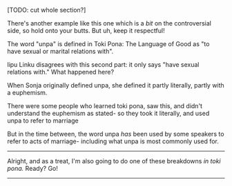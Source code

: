 [TODO: cut whole section?]

There's another example like this one which is a _bit_ on the controversial side, so hold onto your butts. But uh, keep it respectful!

The word "unpa" is defined in Toki Pona: The Language of Good as "to have sexual or marital relations with".

lipu Linku disagrees with this second part: it only says "have sexual relations with." What happened here?

When Sonja originally defined unpa, she defined it partly literally, partly with a euphemism.

There were some people who learned toki pona, saw this, and didn't understand the euphemism as stated- so they took it literally, and used unpa to refer to marriage

But in the time between, the word unpa _has_ been used by some speakers to refer to acts of marriage- including what unpa is most commonly used for.

---

Alright, and as a treat, I'm also going to do one of these breakdowns _in toki pona._ Ready? Go!

---

